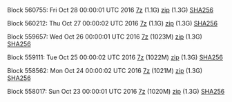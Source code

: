 Block 560755: Fri Oct 28 00:00:01 UTC 2016 [7z](https://transfer.sh/12CASs/bootstrap.dat.20161028.7z) (1.1G) [zip](https://transfer.sh/7Fhlf/bootstrap.dat.20161028.zip) (1.3G) [SHA256](https://transfer.sh/Kf9U2/sha256.txt)

Block 560212: Thu Oct 27 00:00:02 UTC 2016 [7z](https://transfer.sh/cW10Z/bootstrap.dat.20161027.7z) (1.1G) [zip](https://transfer.sh/FP60q/bootstrap.dat.20161027.zip) (1.3G) [SHA256](https://transfer.sh/VxSuR/sha256.txt)

Block 559657: Wed Oct 26 00:00:01 UTC 2016 [7z](https://transfer.sh/xV89f/bootstrap.dat.20161026.7z) (1023M) [zip](https://transfer.sh/eGxoj/bootstrap.dat.20161026.zip) (1.3G) [SHA256](https://transfer.sh/MDlFK/sha256.txt)

Block 559111: Tue Oct 25 00:00:02 UTC 2016 [7z](https://transfer.sh/yHzvW/bootstrap.dat.20161025.7z) (1022M) [zip](https://transfer.sh/upMkX/bootstrap.dat.20161025.zip) (1.3G) [SHA256](https://transfer.sh/WLqWZ/sha256.txt)

Block 558562: Mon Oct 24 00:00:02 UTC 2016 [7z](https://transfer.sh/7IKzu/bootstrap.dat.20161024.7z) (1021M) [zip](https://transfer.sh/NQNVj/bootstrap.dat.20161024.zip) (1.3G) [SHA256](https://transfer.sh/ZRWrn/sha256.txt)

Block 558017: Sun Oct 23 00:00:01 UTC 2016 [7z](https://transfer.sh/DtXvK/bootstrap.dat.20161023.7z) (1020M) [zip](https://transfer.sh/j0NPu/bootstrap.dat.20161023.zip) (1.3G) [SHA256](https://transfer.sh/IsxIM/sha256.txt)
